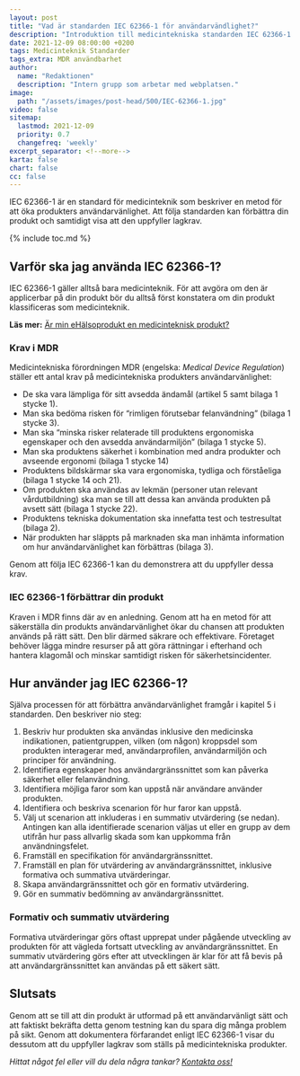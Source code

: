 ```yaml
---
layout: post
title: "Vad är standarden IEC 62366-1 för användarvändlighet?"
description: "Introduktion till medicintekniska standarden IEC 62366-1 för användarvändlighet"
date: 2021-12-09 08:00:00 +0200
tags: Medicinteknik Standarder
tags_extra: MDR användbarhet
author:
  name: "Redaktionen"
  description: "Intern grupp som arbetar med webplatsen."
image:
  path: "/assets/images/post-head/500/IEC-62366-1.jpg"
video: false
sitemap:
  lastmod: 2021-12-09
  priority: 0.7
  changefreq: 'weekly'
excerpt_separator: <!--more-->
karta: false
chart: false
cc: false
---
```


IEC 62366-1 är en standard för medicinteknik som beskriver en metod för att öka produkters användarvänlighet. Att följa standarden kan förbättra din produkt och samtidigt visa att den uppfyller lagkrav.

<!--more-->

{% include toc.md %}

## Varför ska jag använda IEC 62366-1?
IEC 62366-1 gäller alltså bara medicinteknik. För att avgöra om den är applicerbar på din produkt bör du alltså först konstatera om din produkt klassificeras som medicinteknik.

**Läs mer:**  [Är min eHälsoprodukt en medicinteknisk produkt?](/2021/08/20/medicinteknik.html)

### Krav i MDR
Medicintekniska förordningen MDR (engelska: _Medical Device Regulation_) ställer ett antal krav på medicintekniska produkters användarvänlighet:

* De ska vara lämpliga för sitt avsedda ändamål (artikel 5 samt bilaga 1 stycke 1).
* Man ska bedöma risken för “rimligen förutsebar felanvändning” (bilaga 1 stycke 3).
* Man ska “minska risker relaterade till produktens ergonomiska egenskaper och den avsedda användarmiljön” (bilaga 1 stycke 5).
* Man ska  produktens säkerhet i kombination med andra produkter och avseende ergonomi (bilaga 1 stycke 14)
* Produktens bildskärmar ska vara ergonomiska, tydliga och förståeliga (bilaga 1 stycke 14 och 21).
* Om produkten ska användas av lekmän (personer utan relevant vårdutbildning) ska man se till att dessa kan använda produkten på avsett sätt (bilaga 1 stycke 22).
* Produktens tekniska dokumentation ska innefatta test och testresultat (bilaga 2).
* När produkten har släppts på marknaden ska man inhämta information om hur användarvänlighet kan förbättras (bilaga 3).

Genom att följa IEC 62366-1 kan du demonstrera att du uppfyller dessa krav.

### IEC 62366-1 förbättrar din produkt
Kraven i MDR finns där av en anledning. Genom att ha en metod för att säkerställa din produkts användarvänlighet ökar du chansen att produkten används på rätt sätt. Den blir därmed säkrare och effektivare. Företaget behöver lägga mindre resurser på att göra rättningar i efterhand och hantera klagomål och minskar samtidigt risken för säkerhetsincidenter.

## Hur använder jag IEC 62366-1?
Själva processen för att förbättra användarvänlighet framgår i kapitel 5 i standarden. Den beskriver nio steg:

1. Beskriv hur produkten ska användas inklusive den medicinska indikationen, patientgruppen, vilken (om någon) kroppsdel som produkten interagerar med, användarprofilen, användarmiljön och principer för användning.
2. Identifiera egenskaper hos användargränssnittet som kan påverka säkerhet eller felanvändning.
3. Identifiera möjliga faror som kan uppstå när användare använder produkten.
4. Identifiera och beskriva scenarion för hur faror kan uppstå.
5. Välj ut scenarion att inkluderas i en summativ utvärdering (se nedan). Antingen kan alla identifierade scenarion väljas ut eller en grupp av dem utifrån hur pass allvarlig skada som kan uppkomma från användningsfelet.
6. Framställ en specifikation för användargränssnittet.
7. Framställ en plan för utvärdering av användargränssnittet, inklusive formativa och summativa utvärderingar.
8. Skapa användargränssnittet och gör en formativ utvärdering.
9. Gör en summativ bedömning av användargränssnittet.

### Formativ och summativ utvärdering
Formativa utvärderingar görs oftast upprepat under pågående utveckling av produkten för att vägleda fortsatt utveckling av användargränssnittet. En summativ utvärdering görs efter att utvecklingen är klar för att få bevis på att användargränssnittet kan användas på ett säkert sätt.

## Slutsats
Genom att se till att din produkt är utformad på ett användarvänligt sätt och att faktiskt bekräfta detta genom testning kan du spara dig många problem på sikt. Genom att dokumentera förfarandet enligt IEC 62366-1 visar du dessutom att du uppfyller lagkrav som ställs på medicintekniska produkter.

_Hittat något fel eller vill du dela några tankar? [Kontakta oss!](/index.html#form-message)_